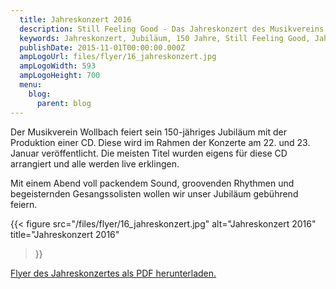 ```yaml
---
  title: Jahreskonzert 2016
  description: Still Feeling Good - Das Jahreskonzert des Musikvereins Wollbach im Jahr 2016 anlässlich des 150 jährigen Jubiläums.
  keywords: Jahreskonzert, Jubiläum, 150 Jahre, Still Feeling Good, Jahreskonzert 2016, Konzert
  publishDate: 2015-11-01T00:00:00.000Z
  ampLogoUrl: files/flyer/16_jahreskonzert.jpg
  ampLogoWidth: 593
  ampLogoHeight: 700
  menu:
    blog:
      parent: blog
---
```


Der Musikverein Wollbach feiert sein 150-jähriges Jubiläum mit der
Produktion einer CD. Diese wird im Rahmen der Konzerte am 22. und 23.
Januar veröffentlicht. Die meisten Titel wurden eigens für diese CD
arrangiert und alle werden live erklingen.

Mit einem Abend voll packendem Sound, groovenden Rhythmen und begeisternden
Gesangssolisten wollen wir unser Jubiläum gebührend feiern.

{{< figure src="/files/flyer/16_jahreskonzert.jpg"
           alt="Jahreskonzert 2016"
           title="Jahreskonzert 2016"
>}}

[Flyer des Jahreskonzertes als PDF herunterladen.](/files/flyer/16_jahreskonzert.pdf)
